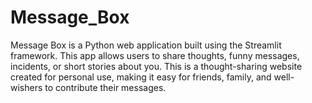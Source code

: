 # Message_Box
Message Box is a Python web application built using the Streamlit framework. This app allows users to share thoughts, funny messages, incidents, or short stories about you. This is a thought-sharing website created for personal use, making it easy for friends, family, and well-wishers to contribute their messages.
